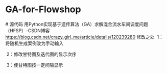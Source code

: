 # GA-for-Flowshop
#​
源代码
用Python实现基于遗传算法（GA）求解混合流水车间调度问题（HFSP）-CSDN博客
https://blog.csdn.net/crazy_girl_me/article/details/120239280
修改之处
 1：将随机生成案例改为手动输入

 2：修改甘特图及迭代图的显示次序

 3：使甘特图按一定间隔显示

